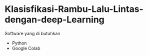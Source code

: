 # Klasisfikasi-Rambu-Lalu-Lintas-dengan-deep-Learning

Software yang di butuhkan
- Python
- Google Colab
